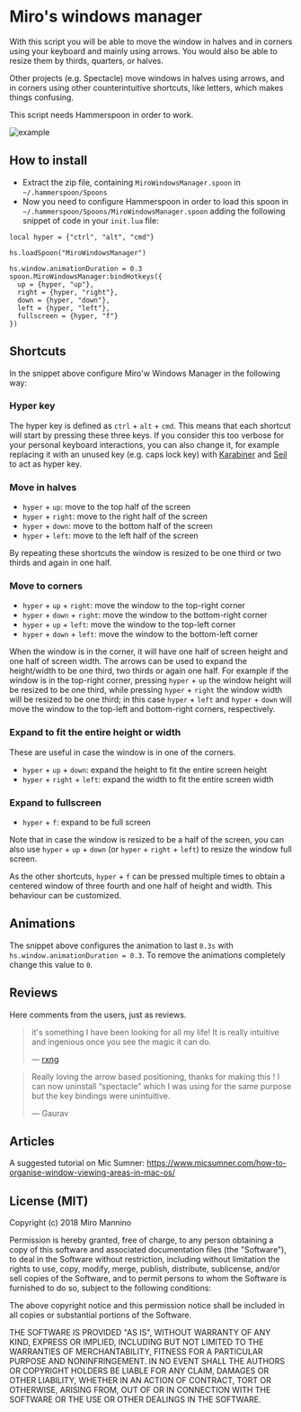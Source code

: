 # Miro's windows manager

With this script you will be able to move the window in halves and in corners using your keyboard and mainly using arrows. You would also be able to resize them by thirds, quarters, or halves.

Other projects (e.g. Spectacle) move windows in halves using arrows, and in corners using other counterintuitive shortcuts, like letters, which makes things confusing.

This script needs Hammerspoon in order to work.

![example](https://github.com/miromannino/miro-windows-manager/raw/imgs/example.gif)

## How to install

 - Extract the zip file, containing `MiroWindowsManager.spoon` in `~/.hammerspoon/Spoons`
 - Now you need to configure Hammerspoon in order to load this spoon in `~/.hammerspoon/Spoons/MiroWindowsManager.spoon` adding the following snippet of code in your `init.lua` file:
```
local hyper = {"ctrl", "alt", "cmd"}

hs.loadSpoon("MiroWindowsManager")

hs.window.animationDuration = 0.3
spoon.MiroWindowsManager:bindHotkeys({
  up = {hyper, "up"},
  right = {hyper, "right"},
  down = {hyper, "down"},
  left = {hyper, "left"},
  fullscreen = {hyper, "f"}
})
```

## Shortcuts

In the snippet above configure Miro'w Windows Manager in the following way:

### Hyper key

 The hyper key is defined as `ctrl` + `alt` + `cmd`. This means that each shortcut will start by pressing these three keys. If you consider this too verbose for your personal keyboard interactions, you can also change it, for example replacing it with an unused key (e.g. caps lock key) with [Karabiner](https://pqrs.org/osx/karabiner/) and [Seil](https://pqrs.org/osx/karabiner/seil.html.en) to act as hyper key.

### Move in halves

 - `hyper` + `up`: move to the top half of the screen
 - `hyper` + `right`: move to the right half of the screen
 - `hyper` + `down`: move to the bottom half of the screen
 - `hyper` + `left`: move to the left half of the screen

By repeating these shortcuts the window is resized to be one third or two thirds and again in one half. 

### Move to corners

 - `hyper` + `up` + `right`: move the window to the top-right corner
 - `hyper` + `down` + `right`: move the window to the bottom-right corner
 - `hyper` + `up` + `left`: move the window to the top-left corner
 - `hyper` + `down` + `left`: move the window to the bottom-left corner

 When the window is in the corner, it will have one half of screen height and one half of screen width. 
 The arrows can be used to expand the height/width to be one third, two thirds or again one half. 
 For example if the window is in the top-right corner, pressing `hyper` + `up` the window height will be resized to be one third, while pressing `hyper` + `right` the window width will be resized to be one third; in this case `hyper` + `left` and `hyper` + `down` will move the window to the top-left and bottom-right corners, respectively.

### Expand to fit the entire height or width

These are useful in case the window is in one of the corners.

 - `hyper` + `up` + `down`: expand the height to fit the entire screen height
 - `hyper` + `right` + `left`: expand the width to fit the entire screen width

### Expand to fullscreen

 - `hyper` + `f`: expand to be full screen

Note that in case the window is resized to be a half of the screen, you can also use `hyper` + `up` + `down` (or `hyper` + `right` + `left`) to resize the window full screen.

As the other shortcuts, `hyper` + `f` can be pressed multiple times to obtain a centered window of three fourth and one half of height and width. This behaviour can be customized.

## Animations

The snippet above configures the animation to last `0.3s` with `hs.window.animationDuration = 0.3`. To remove the animations completely change this value to `0`.

## Reviews

Here comments from the users, just as reviews.

> it's something I have been looking for all my life! It is really intuitive and ingenious once you see the magic it can do.
> 
> &mdash; [rxng](https://github.com/miromannino/hammerspoon-config/issues/1)

> Really loving the arrow based positioning, thanks for making this ! I can now uninstall “spectacle” which I was using for the same purpose but the key bindings were unintuitive.
>
> &mdash; Gaurav

## Articles

A suggested tutorial on Mic Sumner: https://www.micsumner.com/how-to-organise-window-viewing-areas-in-mac-os/


## License (MIT)

Copyright (c) 2018 Miro Mannino

Permission is hereby granted, free of charge, to any person obtaining a copy of this software and associated documentation files (the "Software"), to deal in the Software without restriction, including without limitation the rights to use, copy, modify, merge, publish, distribute, sublicense, and/or sell copies of the Software, and to permit persons to whom the Software is furnished to do so, subject to the following conditions:

The above copyright notice and this permission notice shall be included in all copies or substantial portions of the Software.

THE SOFTWARE IS PROVIDED "AS IS", WITHOUT WARRANTY OF ANY KIND, EXPRESS OR IMPLIED, INCLUDING BUT NOT LIMITED TO THE WARRANTIES OF MERCHANTABILITY, FITNESS FOR A PARTICULAR PURPOSE AND NONINFRINGEMENT. IN NO EVENT SHALL THE AUTHORS OR COPYRIGHT HOLDERS BE LIABLE FOR ANY CLAIM, DAMAGES OR OTHER LIABILITY, WHETHER IN AN ACTION OF CONTRACT, TORT OR OTHERWISE, ARISING FROM, OUT OF OR IN CONNECTION WITH THE SOFTWARE OR THE USE OR OTHER DEALINGS IN THE SOFTWARE.
